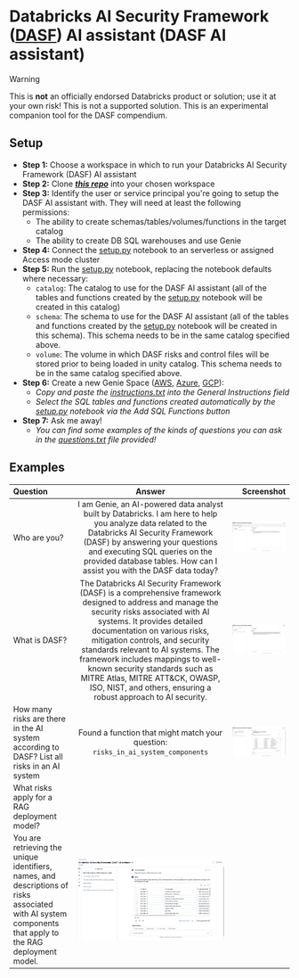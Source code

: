# Databricks AI Security Framework ([DASF](https://www.databricks.com/resources/whitepaper/databricks-ai-security-framework-dasf)) AI assistant (DASF AI assistant)

> [!WARNING] 
> This is **not** an officially endorsed Databricks product or solution; use it at your own risk! This is not a supported solution. 
> This is an experimental companion tool for the DASF compendium.

## Setup

* **Step 1:** Choose a workspace in which to run your Databricks AI Security Framework (DASF) AI assistant   
* **Step 2:** Clone [**_this repo_**](https://github.com/arunpamulapati/dasf_assistant) into your chosen workspace
* **Step 3:** Identify the user or service principal you're going to setup the DASF AI assistant with. They will need at least the following permissions:
    * The ability to create schemas/tables/volumes/functions in the target catalog
    * The ability to create DB SQL warehouses and use Genie
* **Step 4:** Connect the [setup.py](notebooks/setup.py) notebook to an serverless or assigned Access mode cluster
* **Step 5:** Run the [setup.py](notebooks/setup.py) notebook, replacing the notebook defaults where necessary:
    * `catalog`: The catalog to use for the DASF AI assistant (all of the tables and functions created by the [setup.py](notebooks/setup.py) notebook will be created in this catalog)
    * `schema`: The schema to use for the DASF AI assistant (all of the tables and functions created by the [setup.py](notebooks/setup.py) notebook will be created in this schema). This schema needs to be in the same catalog specified above.
    * `volume`: The volume in which DASF risks and control files will be stored prior to being loaded in unity catalog. This schema needs to be in the same catalog specified above.
* **Step 6:** Create a new Genie Space ([AWS](https://docs.databricks.com/en/genie/index.html#create-a-new-genie-space), [Azure](https://learn.microsoft.com/en-us/azure/databricks/genie/#create-a-new-genie-space), [GCP](https://docs.gcp.databricks.com/en/genie/index.html#create-a-new-genie-space)):
    * _Copy and paste the [instructions.txt](resources/instructions.txt) into the General Instructions field_
    * _Select the SQL tables and functions created automatically by the [setup.py](notebooks/setup.py) notebook via the Add SQL Functions button_
*  **Step 7:** Ask me away!
   * _You can find some examples of the kinds of questions you can ask in the [questions.txt](resources/questions.txt) file provided!_

## Examples

| Question      | Answer | Screenshot    |
| :---        |    :----:   |          ---: |
| Who are you?  |  I am Genie, an AI-powered data analyst built by Databricks. I am here to help you analyze data related to the Databricks AI Security Framework (DASF) by answering your questions and executing SQL queries on the provided database tables. How can I assist you with the DASF data today?     | ![image](./docs/images/dasf_assistant_1.png) |
| What is DASF?  |  The Databricks AI Security Framework (DASF) is a comprehensive framework designed to address and manage the security risks associated with AI systems. It provides detailed documentation on various risks, mitigation controls, and security standards relevant to AI systems. The framework includes mappings to well-known security standards such as MITRE Atlas, MITRE ATT&CK, OWASP, ISO, NIST, and others, ensuring a robust approach to AI security.    | ![image](./docs/images/dasf_assistant_2.png) |
| How many risks are there in the AI system according to DASF? List all risks in an AI system  |  Found a function that might match your question: `risks_in_ai_system_components` | ![image](./docs/images/dasf_assistant_3.png) |
| What risks apply for a RAG deployment model? 
|  You are retrieving the unique identifiers, names, and descriptions of risks associated with AI system components that apply to the RAG deployment model.    | ![image](./docs/images/dasf_assistant_4.png) |

